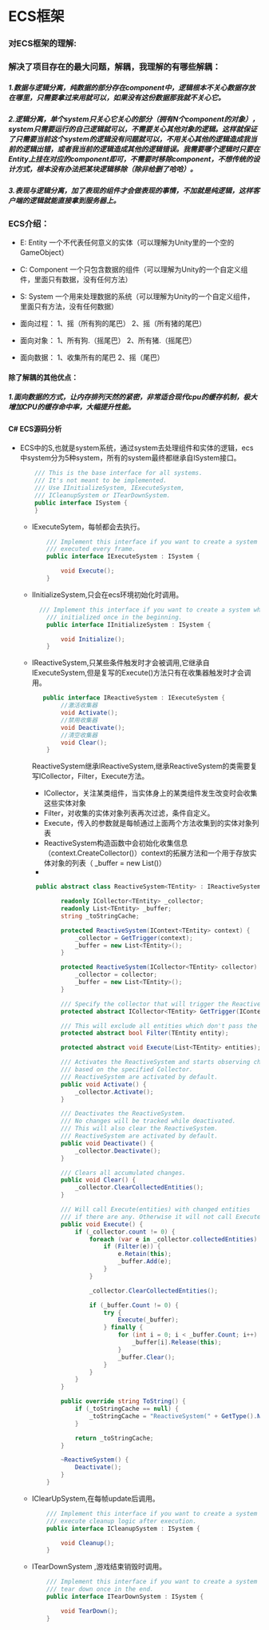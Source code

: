 # ECS框架

### 对ECS框架的理解:

### 解决了项目存在的最大问题，解耦，我理解的有哪些解耦：

##### 1.数据与逻辑分离，纯数据的部分存在component中，逻辑根本不关心数据存放在哪里，只需要拿过来用就可以，如果没有这份数据那我就不关心它。

##### 2.逻辑分离，单个system只关心它关心的部分（拥有N个component的对象），system只需要运行的自己逻辑就可以，不需要关心其他对象的逻辑。这样就保证了只需要当前这个system的逻辑没有问题就可以，不用关心其他的逻辑造成我当前的逻辑出错，或者我当前的逻辑造成其他的逻辑错误。我需要哪个逻辑时只要在Entity上挂在对应的component即可，不需要时移除component，不想传统的设计方式，根本没有办法把某块逻辑移除（除非给删了哈哈）。

##### 3.表现与逻辑分离，加了表现的组件才会做表现的事情，不加就是纯逻辑，这样客户端的逻辑就能直接拿到服务器上。



### ECS介绍：

- E: Entity  一个不代表任何意义的实体（可以理解为Unity里的一个空的GameObject）
- C: Component 一个只包含数据的组件（可以理解为Unity的一个自定义组件，里面只有数据，没有任何方法）
- S: System 一个用来处理数据的系统（可以理解为Unity的一个自定义组件，里面只有方法，没有任何数据）



- 面向过程： 1、摇（所有狗的尾巴） 2、摇（所有猪的尾巴）
- 面向对象： 1、所有狗.（摇尾巴） 2、所有猪.（摇尾巴）
- 面向数据： 1、收集所有的尾巴    2、摇（尾巴）



#### 除了解耦的其他优点：

##### 1.面向数据的方式，让内存排列天然的紧密，非常适合现代cpu的缓存机制，极大增加CPU的缓存命中率，大幅提升性能。





#### C# ECS源码分析

- ECS中的S,也就是system系统，通过system去处理组件和实体的逻辑，ecs中system分为5种system，所有的system最终都继承自ISystem接口。

  ```c#
      /// This is the base interface for all systems.
      /// It's not meant to be implemented.
      /// Use IInitializeSystem, IExecuteSystem,
      /// ICleanupSystem or ITearDownSystem.
      public interface ISystem {
      }
  ```

  

  - IExecuteSytem，每帧都会去执行。

    ```c#
        /// Implement this interface if you want to create a system which should be
        /// executed every frame.
        public interface IExecuteSystem : ISystem {
    
            void Execute();
        }
    ```

  - IInitializeSystem,只会在ecs环境初始化时调用。

    ```c#
      /// Implement this interface if you want to create a system which should be
        /// initialized once in the beginning.
        public interface IInitializeSystem : ISystem {
    
            void Initialize();
        }

  - IReactiveSystem,只某些条件触发时才会被调用,它继承自IExecuteSystem,但是复写的Execute()方法只有在收集器触发时才会调用。

    ```c#
       public interface IReactiveSystem : IExecuteSystem {
            //激活收集器
            void Activate();
            //禁用收集器
            void Deactivate();
            //清空收集器
            void Clear();
        }
    ```

    ReactiveSystem<TEntity>继承IReactiveSystem,继承ReactiveSystem的类需要复写ICollector，Filter，Execute方法。

    - ICollector，关注某类组件，当实体身上的某类组件发生改变时会收集这些实体对象
    - Filter，对收集的实体对象列表再次过滤，条件自定义。
    - Execute，传入的参数就是每帧通过上面两个方法收集到的实体对象列表
    - ReactiveSystem构造函数中会初始化收集信息（context.CreateCollector()）context的拓展方法和一个用于存放实体对象的列表（ _buffer = new List<TEntity>()）
    - 

    ```c#
     public abstract class ReactiveSystem<TEntity> : IReactiveSystem where TEntity : class, IEntity {
    
            readonly ICollector<TEntity> _collector;
            readonly List<TEntity> _buffer;
            string _toStringCache;
    
            protected ReactiveSystem(IContext<TEntity> context) {
                _collector = GetTrigger(context);
                _buffer = new List<TEntity>();
            }
    
            protected ReactiveSystem(ICollector<TEntity> collector) {
                _collector = collector;
                _buffer = new List<TEntity>();
            }
    
            /// Specify the collector that will trigger the ReactiveSystem.
            protected abstract ICollector<TEntity> GetTrigger(IContext<TEntity> context);
    
            /// This will exclude all entities which don't pass the filter.
            protected abstract bool Filter(TEntity entity);
    
            protected abstract void Execute(List<TEntity> entities);
    
            /// Activates the ReactiveSystem and starts observing changes
            /// based on the specified Collector.
            /// ReactiveSystem are activated by default.
            public void Activate() {
                _collector.Activate();
            }
    
            /// Deactivates the ReactiveSystem.
            /// No changes will be tracked while deactivated.
            /// This will also clear the ReactiveSystem.
            /// ReactiveSystem are activated by default.
            public void Deactivate() {
                _collector.Deactivate();
            }
    
            /// Clears all accumulated changes.
            public void Clear() {
                _collector.ClearCollectedEntities();
            }
    
            /// Will call Execute(entities) with changed entities
            /// if there are any. Otherwise it will not call Execute(entities).
            public void Execute() {
                if (_collector.count != 0) {
                    foreach (var e in _collector.collectedEntities) {
                        if (Filter(e)) {
                            e.Retain(this);
                            _buffer.Add(e);
                        }
                    }
    
                    _collector.ClearCollectedEntities();
    
                    if (_buffer.Count != 0) {
                        try {
                            Execute(_buffer);
                        } finally {
                            for (int i = 0; i < _buffer.Count; i++) {
                                _buffer[i].Release(this);
                            }
                            _buffer.Clear();
                        }
                    }
                }
            }
    
            public override string ToString() {
                if (_toStringCache == null) {
                    _toStringCache = "ReactiveSystem(" + GetType().Name + ")";
                }
    
                return _toStringCache;
            }
    
            ~ReactiveSystem() {
                Deactivate();
            }
        }
    ```

    

  - IClearUpSystem,在每帧update后调用。

    ```c#
        /// Implement this interface if you want to create a system which should
        /// execute cleanup logic after execution.
        public interface ICleanupSystem : ISystem {
    
            void Cleanup();
        }
    ```

    

  - ITearDownSystem ,游戏结束销毁时调用。

    ```c#
        /// Implement this interface if you want to create a system which should
        /// tear down once in the end.
        public interface ITearDownSystem : ISystem {
    
            void TearDown();
        }
    ```

    



